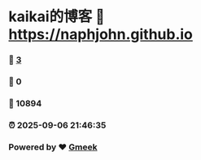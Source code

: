 # kaikai的博客 :link: https://naphjohn.github.io 
### :page_facing_up: [3](https://naphjohn.github.io/tag.html) 
### :speech_balloon: 0 
### :hibiscus: 10894 
### :alarm_clock: 2025-09-06 21:46:35 
### Powered by :heart: [Gmeek](https://github.com/Meekdai/Gmeek)
